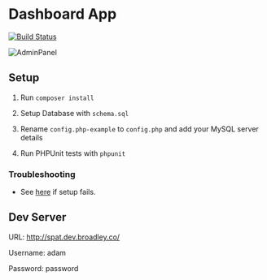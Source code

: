 # Dashboard App

[![Build Status](https://travis-ci.com/GeorgeBroadley/SPATProject.svg?token=n6yY13dBGN2s9Ja5ok2S&branch=master)](https://travis-ci.com/GeorgeBroadley/SPATProject)

![AdminPanel](https://lh6.googleusercontent.com/YZK0Ho9HWWluuXFrRfincaRzByEsoQRn-cjEb5IU2V6mkXZThpq82zCTI5vnOfzfy122DcJpL8VjkUCIVYtm=w2880-h1616-rw)

## Setup

1) Run `composer install`

2) Setup Database with `schema.sql`

3) Rename `config.php-example` to `config.php` and add your MySQL server details

4) Run PHPUnit tests with `phpunit`

### Troubleshooting

* See [here](https://sites.google.com/view/spatproject/setup) if setup fails.

## Dev Server

URL: http://spat.dev.broadley.co/

Username: adam

Password: password

